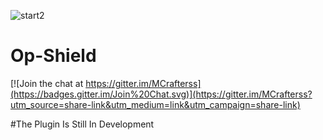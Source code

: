 
![start2](http://www.opconcept.com/oplogo.jpg)
# Op-Shield

[![Join the chat at https://gitter.im/MCrafterss](https://badges.gitter.im/Join%20Chat.svg)](https://gitter.im/MCrafterss?utm_source=share-link&utm_medium=link&utm_campaign=share-link)

#The Plugin Is Still In Development 

